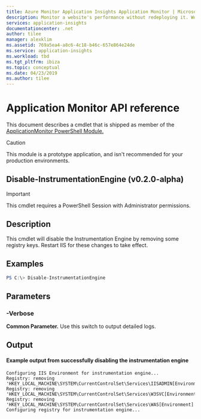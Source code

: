 ```yaml
---
title: Azure Monitor Application Insights Application Monitor | Microsoft Docs
description: Monitor a website's performance without redeploying it. Works with ASP.NET web apps hosted on-premises, in VMs or on Azure.
services: application-insights
documentationcenter: .net
author: tilee
manager: alexklim
ms.assetid: 769a5ea4-a8c6-4c18-b46c-657e864e24de
ms.service: application-insights
ms.workload: tbd
ms.tgt_pltfrm: ibiza
ms.topic: conceptual
ms.date: 04/23/2019
ms.author: tilee
---
```

# Application Monitor API reference

This document describes a cmdlet that is shipped as member of the [ApplicationMonitor PowerShell Module.](https://www.powershellgallery.com/packages/Az.ApplicationMonitor/)

> [!CAUTION] 
> This module is a prototype application, and isn't recommended for your production environments.

## Disable-InstrumentationEngine (v0.2.0-alpha)

> [!IMPORTANT] 
> This cmdlet requires a PowerShell Session with Administrator permissions.

## Description

This cmdlet will disable the Instrumentation Engine by removing some registry keys.
Restart IIS for these changes to take effect.

## Examples

```powershell
PS C:\> Disable-InstrumentationEngine
```

## Parameters 

### -Verbose
**Common Parameter.** Use this switch to output detailed logs.

## Output


#### Example output from successfully disabling the instrumentation engine

```
Configuring IIS Environment for instrumentation engine...
Registry: removing 'HKEY_LOCAL_MACHINE\SYSTEM\CurrentControlSet\Services\IISADMIN[Environment]'
Registry: removing 'HKEY_LOCAL_MACHINE\SYSTEM\CurrentControlSet\Services\W3SVC[Environment]'
Registry: removing 'HKEY_LOCAL_MACHINE\SYSTEM\CurrentControlSet\Services\WAS[Environment]'
Configuring registry for instrumentation engine...
```
